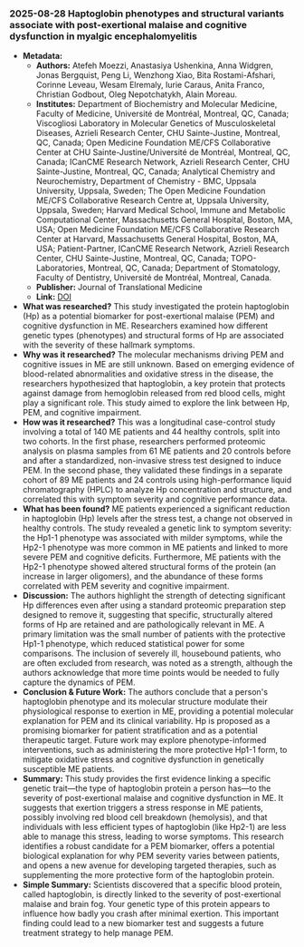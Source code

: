 ### 2025-08-28 Haptoglobin phenotypes and structural variants associate with post-exertional malaise and cognitive dysfunction in myalgic encephalomyelitis
- **Metadata:**
    - **Authors:** Atefeh Moezzi, Anastasiya Ushenkina, Anna Widgren, Jonas Bergquist, Peng Li, Wenzhong Xiao, Bita Rostami-Afshari, Corinne Leveau, Wesam Elremaly, Iurie Caraus, Anita Franco, Christian Godbout, Oleg Nepotchatykh, Alain Moreau.
    - **Institutes:** Department of Biochemistry and Molecular Medicine, Faculty of Medicine, Université de Montréal, Montreal, QC, Canada; Viscogliosi Laboratory in Molecular Genetics of Musculoskeletal Diseases, Azrieli Research Center, CHU Sainte-Justine, Montreal, QC, Canada; Open Medicine Foundation ME/CFS Collaborative Center at CHU Sainte-Justine/Université de Montréal, Montreal, QC, Canada; ICanCME Research Network, Azrieli Research Center, CHU Sainte-Justine, Montreal, QC, Canada; Analytical Chemistry and Neurochemistry, Department of Chemistry - BMC, Uppsala University, Uppsala, Sweden; The Open Medicine Foundation ME/CFS Collaborative Research Centre at, Uppsala University, Uppsala, Sweden; Harvard Medical School, Immune and Metabolic Computational Center, Massachusetts General Hospital, Boston, MA, USA; Open Medicine Foundation ME/CFS Collaborative Research Center at Harvard, Massachusetts General Hospital, Boston, MA, USA; Patient-Partner, ICanCME Research Network, Azrieli Research Center, CHU Sainte-Justine, Montreal, QC, Canada; TOPO-Laboratories, Montreal, QC, Canada; Department of Stomatology, Faculty of Dentistry, Université de Montréal, Montreal, Canada.
    - **Publisher:** Journal of Translational Medicine
    - **Link:** [DOI](https://doi.org/10.1186/s12967-025-07006-z)
- **What was researched?**
This study investigated the protein haptoglobin (Hp) as a potential biomarker for post-exertional malaise (PEM) and cognitive dysfunction in ME. Researchers examined how different genetic types (phenotypes) and structural forms of Hp are associated with the severity of these hallmark symptoms.
- **Why was it researched?**
The molecular mechanisms driving PEM and cognitive issues in ME are still unknown. Based on emerging evidence of blood-related abnormalities and oxidative stress in the disease, the researchers hypothesized that haptoglobin, a key protein that protects against damage from hemoglobin released from red blood cells, might play a significant role. This study aimed to explore the link between Hp, PEM, and cognitive impairment.
- **How was it researched?**
This was a longitudinal case-control study involving a total of 140 ME patients and 44 healthy controls, split into two cohorts. In the first phase, researchers performed proteomic analysis on plasma samples from 61 ME patients and 20 controls before and after a standardized, non-invasive stress test designed to induce PEM. In the second phase, they validated these findings in a separate cohort of 89 ME patients and 24 controls using high-performance liquid chromatography (HPLC) to analyze Hp concentration and structure, and correlated this with symptom severity and cognitive performance data.
- **What has been found?**
ME patients experienced a significant reduction in haptoglobin (Hp) levels after the stress test, a change not observed in healthy controls. The study revealed a genetic link to symptom severity: the Hp1-1 phenotype was associated with milder symptoms, while the Hp2-1 phenotype was more common in ME patients and linked to more severe PEM and cognitive deficits. Furthermore, ME patients with the Hp2-1 phenotype showed altered structural forms of the protein (an increase in larger oligomers), and the abundance of these forms correlated with PEM severity and cognitive impairment.
- **Discussion:**
The authors highlight the strength of detecting significant Hp differences even after using a standard proteomic preparation step designed to remove it, suggesting that specific, structurally altered forms of Hp are retained and are pathologically relevant in ME. A primary limitation was the small number of patients with the protective Hp1-1 phenotype, which reduced statistical power for some comparisons. The inclusion of severely ill, housebound patients, who are often excluded from research, was noted as a strength, although the authors acknowledge that more time points would be needed to fully capture the dynamics of PEM.
- **Conclusion & Future Work:**
The authors conclude that a person's haptoglobin phenotype and its molecular structure modulate their physiological response to exertion in ME, providing a potential molecular explanation for PEM and its clinical variability. Hp is proposed as a promising biomarker for patient stratification and as a potential therapeutic target. Future work may explore phenotype-informed interventions, such as administering the more protective Hp1-1 form, to mitigate oxidative stress and cognitive dysfunction in genetically susceptible ME patients.
- **Summary:**
This study provides the first evidence linking a specific genetic trait—the type of haptoglobin protein a person has—to the severity of post-exertional malaise and cognitive dysfunction in ME. It suggests that exertion triggers a stress response in ME patients, possibly involving red blood cell breakdown (hemolysis), and that individuals with less efficient types of haptoglobin (like Hp2-1) are less able to manage this stress, leading to worse symptoms. This research identifies a robust candidate for a PEM biomarker, offers a potential biological explanation for why PEM severity varies between patients, and opens a new avenue for developing targeted therapies, such as supplementing the more protective form of the haptoglobin protein.
- **Simple Summary:**
Scientists discovered that a specific blood protein, called haptoglobin, is directly linked to the severity of post-exertional malaise and brain fog. Your genetic type of this protein appears to influence how badly you crash after minimal exertion. This important finding could lead to a new biomarker test and suggests a future treatment strategy to help manage PEM.